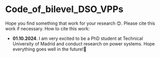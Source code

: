 # Code_of_bilevel_DSO_VPPs
Hope you find something that work for your research 😊.
Please cite this work if necessary. 
   How to cite this work:
- **01.10.2024**. I am very excited to be a PhD student at Technical University of Madrid and conduct research on power systems. Hope everything goes well in the future!🎉
